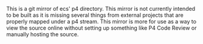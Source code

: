 This is a git mirror of ecs' p4 directory. This mirror is not currently intended
to be built as it is missing several things from external projects that are 
properly mapped under a p4 stream. This mirror is more for use as a way to view
the source online without setting up something like P4 Code Review or manually 
hosting the source.
